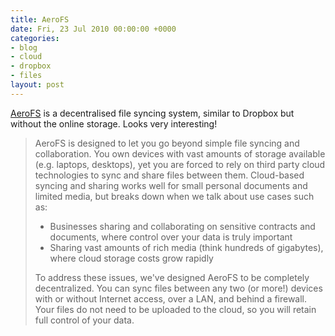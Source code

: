 ```yaml
---
title: AeroFS
date: Fri, 23 Jul 2010 00:00:00 +0000
categories:
- blog
- cloud
- dropbox
- files
layout: post
---
```


[AeroFS](http://aerofs.posterous.com/) is a decentralised file syncing system, similar to Dropbox but without the online storage. Looks very interesting!

> AeroFS is designed to let you go beyond simple file syncing and collaboration. You own devices with vast amounts of storage available (e.g. laptops, desktops), yet you are forced to rely on third party cloud technologies to sync and share files between them. Cloud-based syncing and sharing works well for small personal documents and limited media, but breaks down when we talk about use cases such as:
>
> * Businesses sharing and collaborating on sensitive contracts and documents, where control over your data is truly important
> * Sharing vast amounts of rich media (think hundreds of gigabytes), where cloud storage costs grow rapidly
>
> To address these issues, we've designed AeroFS to be completely decentralized. You can sync files between any two (or more!) devices with or without Internet access, over a LAN, and behind a firewall. Your files do not need to be uploaded to the cloud, so you will retain full control of your data.




